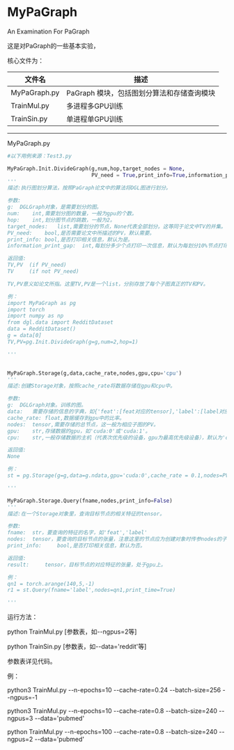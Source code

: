 # MyPaGraph
An Examination For PaGraph

这是对PaGraph的一些基本实验，

核心文件为：

| 文件名       | 描述                                       |
| ------------ | ------------------------------------------ |
| MyPaGraph.py | PaGraph 模块，包括图划分算法和存储查询模块 |
| TrainMul.py  | 多进程多GPU训练                            |
| TrainSin.py  | 单进程单GPU训练                            |



------

MyPaGraph.py

```python
#以下用例来源：Test3.py

MyPaGraph.Init.DivideGraph(g,num,hop,target_nodes = None,
                           PV_need = True,print_info=True,information_print_gap = -1)
'''
描述:执行图划分算法，按照PaGraph论文中的算法将DGL图进行划分。

参数:
g:	DGLGraph对象，是需要划分的图。
num:	int,需要划分图的数量，一般为gpu的个数。
hop:	int,划分图节点的跳数，一般为2。
target_nodes:	list,需要划分的节点，None代表全部划分。这等同于论文中TV的并集。
PV_need:	bool,是否需要论文中所描述的PV，默认需要。
print_info:	bool,是否打印相关信息，默认为是。
information_print_gap:	int,每划分多少个点打印一次信息，默认为每划分10%节点打印一次。

返回值:
TV,PV  (if PV_need)
TV     (if not PV_need)

TV,PV意义如论文所指。这里TV,PV是一个list，分别存放了每个子图真正的TV和PV。

例：
import MyPaGraph as pg
import torch
import numpy as np
from dgl.data import RedditDataset
data = RedditDataset()
g = data[0]
TV,PV=pg.Init.DivideGraph(g=g,num=2,hop=1)

'''


MyPaGraph.Storage(g,data,cache_rate,nodes,gpu,cpu='cpu')
'''
描述:创建Storage对象，按照cache_rate将数据存储在gpu和cpu中。

参数:
g:	DGLGraph对象。训练的图。
data:	需要存储的信息的字典，如{'feat':[feat对应的tensor],'label':[label对应的tensor]},一般直接传入g.ndata即可。
cache_rate:	float,数据缓存到gpu中的比率。
nodes:	tensor,需要存储的总节点，这一般为相应子图的PV。
gpu:	str,存储数据的gpu，如'cuda:0'或'cuda:1'。
cpu:	str,一般存储数据的主机（代表次优先级的设备，gpu为最高优先级设备），默认为'cpu'

返回值:
None

例：
st = pg.Storage(g=g,data=g.ndata,gpu='cuda:0',cache_rate = 0.1,nodes=PV[0])

'''

MyPaGraph.Storage.Query(fname,nodes,print_info=False)
'''
描述:在一个Storage对象里，查询目标节点的相关特征的tensor。

参数:
fname:	str，要查询的特征的名字，如'feat','label'
nodes:	tensor，要查询的目标节点的张量，注意这里的节点应为创建对象时传参nodes的子集。
print_info:		bool,是否打印相关信息，默认为否。

返回值:
result:		tensor，目标节点的对应特征的张量，处于gpu上。

例：
qn1 = torch.arange(140,5,-1)
r1 = st.Query(fname='label',nodes=qn1,print_time=True)

'''


```



运行方法：

python TrainMul.py [参数表，如--ngpus=2等]

python TrainSin.py [参数表，如--data='reddit'等]

参数表详见代码。



例：

python3 TrainMul.py --n-epochs=10 --cache-rate=0.24 --batch-size=256 --ngpus=-1

python3 TrainMul.py --n-epochs=10 --cache-rate=0.8  --batch-size=240 --ngpus=3 --data='pubmed'

python TrainMul.py --n-epochs=100 --cache-rate=0.8  --batch-size=240 --ngpus=2 --data='pubmed'